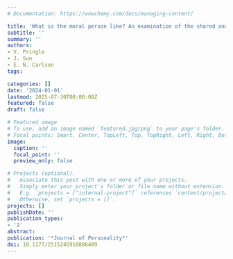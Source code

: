 ```yaml
---
# Documentation: https://wowchemy.com/docs/managing-content/

title: 'What is the moral person like? An examination of the shared and unique perspectives on moral character'
subtitle: ''
summary: ''
authors:
- V. Pringle
- J. Sun
- E. N. Carlson
tags:

categories: []
date: '2024-01-01'
lastmod: 2025-07-30T00:00:00Z
featured: false
draft: false

# Featured image
# To use, add an image named `featured.jpg/png` to your page's folder.
# Focal points: Smart, Center, TopLeft, Top, TopRight, Left, Right, BottomLeft, Bottom, BottomRight.
image:
  caption: ''
  focal_point: ''
  preview_only: false

# Projects (optional).
#   Associate this post with one or more of your projects.
#   Simply enter your project's folder or file name without extension.
#   E.g. `projects = ["internal-project"]` references `content/project/deep-learning/index.md`.
#   Otherwise, set `projects = []`.
projects: []
publishDate: ''
publication_types:
- '2'
abstract: 
publication: '*Journal of Personality*'
doi: 10.1177/2515245918806489
---
```

